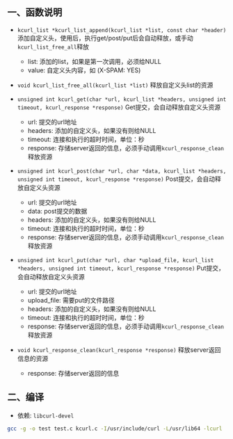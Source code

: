 ## 一、函数说明

- `kcurl_list *kcurl_list_append(kcurl_list *list, const char *header)` 添加自定义头，使用后，执行get/post/put后会自动释放，或手动`kcurl_list_free_all`释放
    - list: 添加的list，如果是第一次调用，必须给NULL
    - value: 自定义头内容，如 (X-SPAM: YES)

- `void kcurl_list_free_all(kcurl_list *list)` 释放自定义头list的资源

- `unsigned int kcurl_get(char *url, kcurl_list *headers, unsigned int timeout, kcurl_response *response)` Get提交，会自动释放自定义头资源
    - url: 提交的url地址
    - headers: 添加的自定义头，如果没有则给NULL
    - timeout: 连接和执行的超时时间，单位：秒
    - response: 存储server返回的信息，必须手动调用`kcurl_response_clean`释放资源

- `unsigned int kcurl_post(char *url, char *data, kcurl_list *headers, unsigned int timeout, kcurl_response *response)` Post提交，会自动释放自定义头资源
    - url: 提交的url地址
    - data: post提交的数据
    - headers: 添加的自定义头，如果没有则给NULL
    - timeout: 连接和执行的超时时间，单位：秒
    - response: 存储server返回的信息，必须手动调用`kcurl_response_clean`释放资源

- `unsigned int kcurl_put(char *url, char *upload_file, kcurl_list *headers, unsigned int timeout, kcurl_response *response)` Put提交，会自动释放自定义头资源
    - url: 提交的url地址
    - upload_file: 需要put的文件路径
    - headers: 添加的自定义头，如果没有则给NULL
    - timeout: 连接和执行的超时时间，单位：秒
    - response: 存储server返回的信息，必须手动调用`kcurl_response_clean`释放资源

- `void kcurl_response_clean(kcurl_response *response)` 释放server返回信息的资源
    - response: 存储server返回的信息

## 二、编译
- 依赖: `libcurl-devel`
```bash
gcc -g -o test test.c kcurl.c -I/usr/include/curl -L/usr/lib64 -lcurl
```

